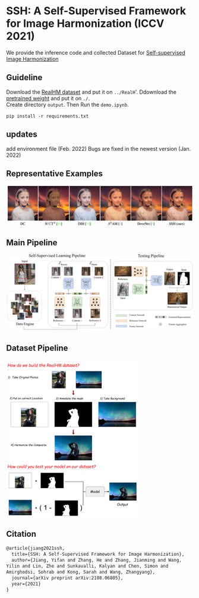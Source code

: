 # SSH: A Self-Supervised Framework for Image Harmonization (ICCV 2021)
We provide the inference code and collected Dataset for [Self-supervised Image Harmonization](https://arxiv.org/abs/2108.06805)

## Guideline
Download the [RealHM dataset](https://drive.google.com/file/d/1lko-0Lp_IMFgSEz4DN5ix9lllY79pmT-/view?usp=sharing) and put it on `../RealH`'. 
Ddownload the [pretrained weight](https://drive.google.com/file/d/1DPK6w0RK6HerpAdEG3NlyRo6rqaXwidX/view?usp=sharing) and put it on `./`.  
Create directory `output`. 
Then Run the `demo.ipynb`.
```
pip install -r requirements.txt
```
## updates
add environment file (Feb. 2022)
Bugs are fixed in the newest version (Jan. 2022)

## Representative Examples
![Visual_Examples](./example.png)
## Main Pipeline
![Pipeline](./pipeline.png)

## Dataset Pipeline
<div>
	<img src="./dataset.png" alt="Editor" width="70%">
</div>

## Citation
```
@article{jiang2021ssh,
  title={SSH: A Self-Supervised Framework for Image Harmonization},
  author={Jiang, Yifan and Zhang, He and Zhang, Jianming and Wang, Yilin and Lin, Zhe and Sunkavalli, Kalyan and Chen, Simon and Amirghodsi, Sohrab and Kong, Sarah and Wang, Zhangyang},
  journal={arXiv preprint arXiv:2108.06805},
  year={2021}
}
```
